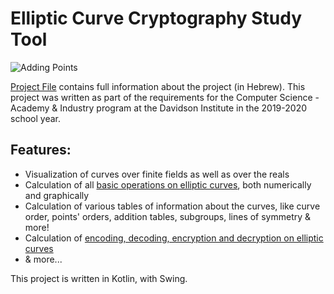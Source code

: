 # Elliptic Curve Cryptography Study Tool

![Adding Points](https://i.imgur.com/XCRvi3S.png)

[Project File](https://drive.google.com/file/d/14xt8lg5Z65VLMniyOxPDevjozZ8Hs4AT/view?usp=sharing) contains full information about the project (in Hebrew). This project was written as part of the requirements for the Computer Science - Academy & Industry program at the Davidson Institute in the 2019-2020 school year.

## Features:
* Visualization of curves over finite fields as well as over the reals
* Calculation of all [basic operations on elliptic curves](https://en.wikipedia.org/wiki/Elliptic_curve_point_multiplication), both numerically and graphically
* Calculation of various tables of information about the curves, like curve order, points' orders, addition tables, subgroups, lines of symmetry & more!
* Calculation of [encoding, decoding, encryption and decryption on elliptic curves](https://en.wikipedia.org/wiki/Elliptic-curve_cryptography)
* & more...

This project is written in Kotlin, with Swing.
